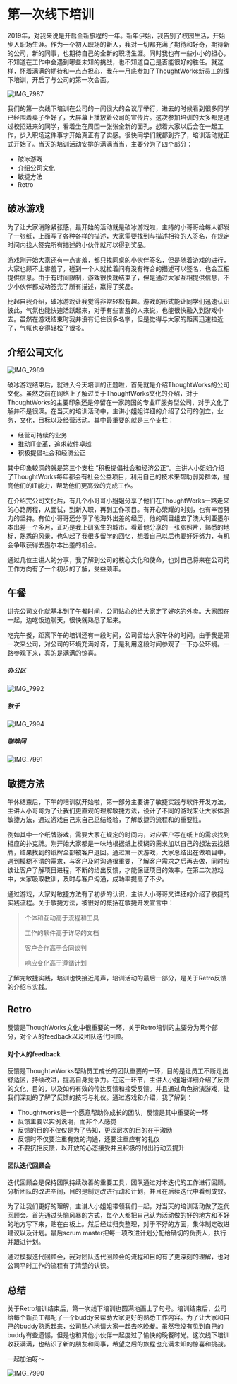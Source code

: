 # 第一次线下培训

2019年，对我来说是开启全新旅程的一年。新年伊始，我告别了校园生活，开始步入职场生涯。作为一个初入职场的新人，我对一切都充满了期待和好奇，期待新的公司，新的同事，也期待自己的全新的职场生涯。同时我也有一些小小的担心，不知道在工作中会遇到哪些未知的挑战，也不知道自己是否能很好的胜任。就这样，怀着满满的期待和一点点担心，我在一月底参加了ThoughtWorks新员工的线下培训，开启了与公司的第一次会面。

![IMG_7987](https://ws2.sinaimg.cn/large/006tKfTcly1g0bpxqi07bj31400u07wh.jpg)

我们的第一次线下培训在公司的一间很大的会议厅举行，进去的时候看到很多同学已经围着桌子坐好了，大屏幕上播放着公司的宣传片。这次参加培训的大多都是通过校招进来的同学，看着坐在周围一张张全新的面孔，想着大家以后会在一起工作，步入职场这件事才开始真正有了实感。很快同学们就都到齐了，培训活动就正式开始了。当天的培训活动安排的满满当当，主要分为了四个部分：

- 破冰游戏
- 介绍公司文化
- 敏捷方法
- Retro



 ## 破冰游戏

为了让大家消除紧张感，最开始的活动就是破冰游戏啦，主持的小哥哥给每人都发了一张纸，上面写了各种各样的描述，大家需要找到与描述相符的人签名，在规定时间内找人签完所有描述的小伙伴就可以得到奖品。

游戏刚开始大家还有一点害羞，都只找同桌的小伙伴签名，但是随着游戏的进行，大家也顾不上害羞了，碰到一个人就拉着问有没有符合的描述可以签名，也会互相提供信息。由于有时间限制，游戏很快就结束了，但是通过大家互相提供信息，不少小伙伴都成功签完了所有描述，赢得了奖品。

比起自我介绍，破冰游戏让我觉得非常轻松有趣。游戏的形式能让同学们迅速认识彼此，气氛也能快速活跃起来，对于有些害羞的人来说，也能很快融入到游戏中去。虽然在游戏结束时我并没有记住很多名字，但是觉得与大家的距离迅速拉近了，气氛也变得轻松了很多。

## 介绍公司文化

![IMG_7989](https://ws3.sinaimg.cn/large/006tKfTcly1g0cxmo9gx5j31400u04qp.jpg)

破冰游戏结束后，就进入今天培训的正题啦，首先就是介绍ThoughtWorks的公司文化。虽然之前在网络上了解过关于ThoughtWorks文化的介绍，对于ThoughtWorks的主要印象还是停留在一家跨国的专业IT服务型公司，对于文化了解并不是很深。在当天的培训活动中，主讲小姐姐详细的介绍了公司的创立，业务，文化，目标以及经营活动。其中最重要的就是三个支柱：

- 经营可持续的业务
- 推动IT变革，追求软件卓越
- 积极提倡社会和经济公正

其中印象较深的就是第三个支柱 ”积极提倡社会和经济公正“。主讲人小姐姐介绍了ThoughtWorks每年都会有社会公益项目，利用自己的技术来帮助弱势群体，提高他们的IT能力，帮助他们更高效的完成工作。

在介绍完公司文化后，有几个小哥哥小姐姐分享了他们在ThoughtWorks一路走来的心路历程，从面试，到新入职，再到工作项目。有开心荣耀的时刻，也有辛苦努力的坚持。有位小哥哥还分享了他海外出差的经历，他的项目组去了澳大利亚墨尔本出差一个多月，正巧是我上研究生的城市。看着他分享的一张张照片，熟悉的地标，熟悉的风景，也勾起了我很多留学的回忆，想着自己以后也要好好努力，有机会争取获得去墨尔本出差的机会。

通过几位主讲人的分享，我了解到公司的核心文化和使命，也对自己将来在公司的工作方向有了一个初步的了解，受益颇丰。



## 午餐

讲完公司文化就基本到了午餐时间，公司贴心的给大家定了好吃的外卖。大家围在一起，边吃饭边聊天，很快就熟悉了起来。

吃完午餐，距离下午的培训还有一段时间，公司留给大家午休的时间。由于我是第一次来公司，对公司的环境充满好奇，于是利用这段时间参观了一下办公环境。一路参观下来，真的是满满的惊喜。

##### 办公区

![IMG_7992](https://ws1.sinaimg.cn/large/006tKfTcly1g0cxn97c1xj31400u0axf.jpg)

##### 秋千

![IMG_7994](https://ws3.sinaimg.cn/large/006tKfTcly1g0cxnvkdqzj31400u04qp.jpg)

##### 咖啡间

![IMG_7991](https://ws4.sinaimg.cn/large/006tKfTcly1g0cxohhw15j31400u04qp.jpg)



## 敏捷方法

午休结束后，下午的培训就开始啦，第一部分主要讲了敏捷实践与软件开发方法。主讲人小哥哥为了让我们更直观的理解敏捷方法，设计了不同的游戏来让大家体验敏捷方法，通过游戏自己来自己总结经验，了解敏捷的流程和的重要性。

例如其中一个纸牌游戏，需要大家在规定的时间内，对应客户写在纸上的需求找到相应的扑克牌。刚开始大家都是一味地根据纸上模糊的需求加以自己的想法去找纸牌，结果找到的纸牌全部被客户退回。通过第一次游戏，大家总结出在做项目中，遇到模糊不清的需求，与客户及时沟通很重要，了解客户需求之后再去做，同时应该让客户了解项目进程，不断的给出反馈，才能保证项目的效率。在第二次游戏中，大家吸取教训，及时与客户沟通，成功率提高了不少。

通过游戏，大家对敏捷方法有了初步的认识，主讲人小哥哥又详细的介绍了敏捷的实践流程。关于敏捷方法，被很好的概括在敏捷开发宣言中：

> 个体和互动高于流程和工具
>
> 工作的软件高于详尽的文档
>
> 客户合作高于合同谈判
>
> 响应变化高于遵循计划

了解完敏捷实践，培训也快接近尾声，培训活动的最后一部分，是关于Retro反馈的介绍与实践。



## Retro

反馈是ThoughWorks文化中很重要的一环，关于Retro培训的主要分为两个部分，对个人的feedback以及团队迭代回顾。

#### 对个人的feedback

反馈是ThoughtwWorks帮助员工成长的团队重要的一环，目的是让员工不断走出舒适区，持续改进，提高自身竞争力。在这一环节，主讲人小姐姐详细介绍了反馈的文化，目的，以及如何有效的传达反馈和接受反馈。并且通过角色扮演游戏，让我们深刻的了解了反馈的技巧与礼仪。通过游戏和介绍，我了解到：

- Thoughtworks是一个愿意帮助你成长的团队，反馈是其中重要的一环
- 反馈主要以实例说明，而非个人感觉
- 反馈的目的不仅仅是为了告知，更深层次的目的在于激励
- 反馈时不仅要注重有效的沟通，还要注重应有的礼仪
- 不要抗拒反馈，以开放的心态接受并且积极的付出行动去提升

#### 团队迭代回顾会

迭代回顾会是保持团队持续改善的重要工具，团队通过对本迭代的工作进行回顾，分析团队的改进空间，目的是制定改进行动和计划，并且在后续迭代中看到成效。

为了让我们更好的理解，主讲人小姐姐带领我们一起，对当天的培训活动做了迭代回顾会。首先通过头脑风暴的方式，每个人都把自己认为活动做的好的地方和不好的地方写下来，贴在白板上。然后经过归类整理，对于不好的方面，集体制定改进建议以及计划。最后scrum master把每一项改进计划分配给确切的负责人，执行并跟进计划。

通过模拟迭代回顾会，我对团队迭代回顾会的流程和目的有了更深刻的理解，也对公司平时工作的流程有了清楚的认识。



## 总结

关于Retro培训结束后，第一次线下培训也圆满地画上了句号。培训结束后，公司给每个新员工都配了一个buddy来帮助大家更好的熟悉工作内容。为了让大家和自己的buddy熟悉起来，公司贴心地请大家一起去吃晚餐。虽然我没有见到自己的buddy有些遗憾，但是也和其他小伙伴一起度过了愉快的晚餐时光。这次线下培训收获满满，也结识了新的朋友和同事，希望之后的旅程也充满未知的惊喜和挑战。

一起加油呀～

![IMG_7990](https://ws1.sinaimg.cn/large/006tKfTcly1g0cxovrwgcj31400u0ni2.jpg)